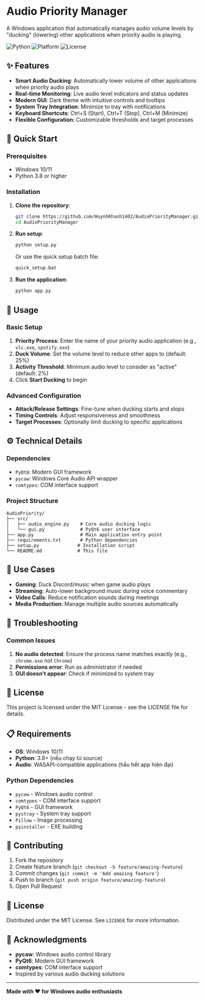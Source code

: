 # Audio Priority Manager

A Windows application that automatically manages audio volume levels by "ducking" (lowering) other applications when priority audio is playing.

![Python](https://img.shields.io/badge/python-v3.8+-blue.svg)
![Platform](https://img.shields.io/badge/platform-windows-lightgrey.svg)
![License](https://img.shields.io/badge/license-MIT-green.svg)

## ✨ Features

- **Smart Audio Ducking**: Automatically lower volume of other applications when priority audio plays
- **Real-time Monitoring**: Live audio level indicators and status updates
- **Modern GUI**: Dark theme with intuitive controls and tooltips
- **System Tray Integration**: Minimize to tray with notifications
- **Keyboard Shortcuts**: Ctrl+S (Start), Ctrl+T (Stop), Ctrl+M (Minimize)
- **Flexible Configuration**: Customizable thresholds and target processes

## 🚀 Quick Start

### Prerequisites
- Windows 10/11
- Python 3.8 or higher

### Installation

1. **Clone the repository**:
   ```bash
   git clone https://github.com/HuynhKhanh1402/AudioPriorityManager.git
   cd AudioPriorityManager
   ```

2. **Run setup**:
   ```bash
   python setup.py
   ```
   Or use the quick setup batch file:
   ```bash
   quick_setup.bat
   ```

3. **Run the application**:
   ```bash
   python app.py
   ```

## 📖 Usage

### Basic Setup
1. **Priority Process**: Enter the name of your priority audio application (e.g., `vlc.exe`, `spotify.exe`)
2. **Duck Volume**: Set the volume level to reduce other apps to (default: 25%)
3. **Activity Threshold**: Minimum audio level to consider as "active" (default: 2%)
4. Click **Start Ducking** to begin

### Advanced Configuration
- **Attack/Release Settings**: Fine-tune when ducking starts and stops
- **Timing Controls**: Adjust responsiveness and smoothness
- **Target Processes**: Optionally limit ducking to specific applications

## ⚙️ Technical Details

### Dependencies
- `PyQt6`: Modern GUI framework
- `pycaw`: Windows Core Audio API wrapper
- `comtypes`: COM interface support

### Project Structure
```
AudioPriority/
├── src/
│   ├── audio_engine.py    # Core audio ducking logic
│   └── gui.py             # PyQt6 user interface
├── app.py                 # Main application entry point
├── requirements.txt       # Python dependencies
├── setup.py              # Installation script
└── README.md             # This file
```

## 🎯 Use Cases

- **Gaming**: Duck Discord/music when game audio plays
- **Streaming**: Auto-lower background music during voice commentary
- **Video Calls**: Reduce notification sounds during meetings
- **Media Production**: Manage multiple audio sources automatically

## 🐛 Troubleshooting

### Common Issues
1. **No audio detected**: Ensure the process name matches exactly (e.g., `chrome.exe` not `Chrome`)
2. **Permissions error**: Run as administrator if needed
3. **GUI doesn't appear**: Check if minimized to system tray

## 📝 License

This project is licensed under the MIT License - see the LICENSE file for details.

## 📋 Requirements

- **OS**: Windows 10/11
- **Python**: 3.8+ (nếu chạy từ source)
- **Audio**: WASAPI-compatible applications (hầu hết app hiện đại)

### Python Dependencies

- `pycaw` - Windows audio control
- `comtypes` - COM interface support  
- `PyQt6` - GUI framework
- `pystray` - System tray support
- `Pillow` - Image processing
- `pyinstaller` - EXE building

## 🤝 Contributing

1. Fork the repository
2. Create feature branch (`git checkout -b feature/amazing-feature`)  
3. Commit changes (`git commit -m 'Add amazing feature'`)
4. Push to branch (`git push origin feature/amazing-feature`)
5. Open Pull Request

## 📄 License

Distributed under the MIT License. See `LICENSE` for more information.

## 🙏 Acknowledgments

- **pycaw**: Windows audio control library
- **PyQt6**: Modern GUI framework
- **comtypes**: COM interface support
- Inspired by various audio ducking solutions

---

**Made with ❤️ for Windows audio enthusiasts**
